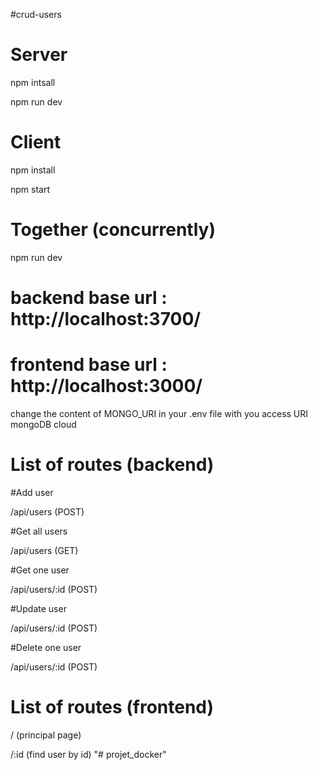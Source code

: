 #crud-users

# Server
npm intsall

npm run dev

# Client
npm install

npm start

# Together (concurrently)
npm run dev

# backend base url : http://localhost:3700/
# frontend base url : http://localhost:3000/

change the content of MONGO_URI in your .env file with you access URI mongoDB cloud

# List of routes (backend)

#Add user

/api/users (POST)

#Get all users

/api/users (GET)

#Get one user

/api/users/:id (POST)

#Update user

/api/users/:id (POST)

#Delete one user

/api/users/:id (POST)

# List of routes (frontend)

/ (principal page)

/:id (find user by id)
"# projet_docker" 
